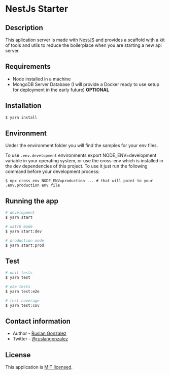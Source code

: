 # NestJs Starter

## Description

This aplication server is made with [NestJS](https://nestjs.com) and provides a scaffold with a kit of tools and utils to reduce the boilerplace when you are starting a new api server.

## Requirements

- Node installed in a machine
- MongoDB Server Database (I will provide a Docker ready to use setup for deployment in the early future) **OPTIONAL**

## Installation

```bash
$ yarn install
```

## Environment

Under the environment folder you will find the samples for your env files.

To use `.env.development` environments export NODE_ENV=development variable in your operating system, or use the cross-env which is installed in the dev dependencies of this project. To use it just run the following command before your development process:

`$ npx cross_env NODE_ENV=production ... # that will point to your .env.production env file`

## Running the app

```bash
# development
$ yarn start

# watch mode
$ yarn start:dev

# production mode
$ yarn start:prod
```

## Test

```bash
# unit tests
$ yarn test

# e2e tests
$ yarn test:e2e

# test coverage
$ yarn test:cov
```

## Contact information

- Author - [Ruslan Gonzalez](https://rusgunx.tk)
- Twitter - [@ruslangonzalez](https://twitter.com/ruslangonzalez)

## License

This application is [MIT licensed](LICENSE).
